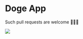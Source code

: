 # Doge App

Such pull requests are welcome 🚀🚀🚀

[![](https://play.google.com/intl/en_us/badges/images/generic/en_badge_web_generic.png )](https://play.google.com/store/apps/details?id=com.rainyseason.dogeapp)